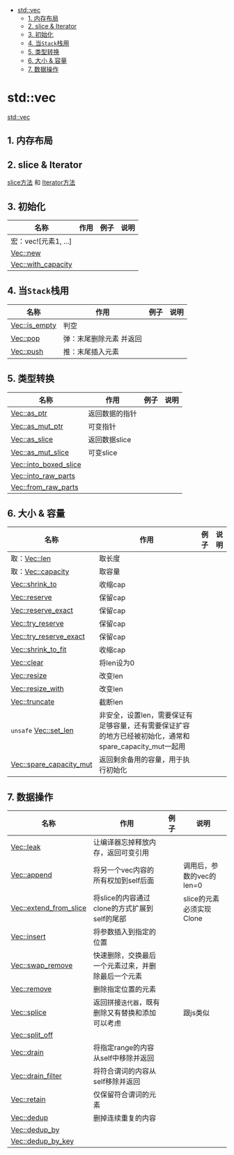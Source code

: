 - [std::vec](#stdvec)
  - [1. 内存布局](#1-内存布局)
  - [2. slice & Iterator](#2-slice--iterator)
  - [3. 初始化](#3-初始化)
  - [4. 当`Stack`栈用](#4-当stack栈用)
  - [5. 类型转换](#5-类型转换)
  - [6. 大小 & 容量](#6-大小--容量)
  - [7. 数据操作](#7-数据操作)

# std::vec

[std::vec](https://doc.rust-lang.org/std/vec/struct.Vec.html)

## 1. 内存布局

## 2. slice & Iterator

[slice方法](/docs/rust_tech/rust_tech-1cm0q70scl2bh) 和 [Iterator方法](/docs/rust_tech/rust_tech-1ckg9bg8eiqf9)

## 3. 初始化

|名称|作用|例子|说明|
|--|--|--|--|
|宏：vec![元素1, ...]||||
|[Vec::new](https://doc.rust-lang.org/std/vec/struct.Vec.html#method.new)||||
|[Vec::with_capacity](https://doc.rust-lang.org/std/vec/struct.Vec.html#method.with_capacity)||||

## 4. 当`Stack`栈用

|名称|作用|例子|说明|
|--|--|--|--|
|[Vec::is_empty](https://doc.rust-lang.org/std/vec/struct.Vec.html#method.is_empty)|判空|||
|[Vec::pop](https://doc.rust-lang.org/std/vec/struct.Vec.html#method.pop)|弹：末尾删除元素 并返回|||
|[Vec::push](https://doc.rust-lang.org/std/vec/struct.Vec.html#method.push)|推：末尾插入元素|||

## 5. 类型转换

|名称|作用|例子|说明|
|--|--|--|--|
|[Vec::as_ptr](https://doc.rust-lang.org/std/vec/struct.Vec.html#method.as_ptr)|返回数据的指针|||
|[Vec::as_mut_ptr](https://doc.rust-lang.org/std/vec/struct.Vec.html#method.as_mut_ptr)|可变指针|||
|[Vec::as_slice](https://doc.rust-lang.org/std/vec/struct.Vec.html#method.as_slice)|返回数据slice|||
|[Vec::as_mut_slice](https://doc.rust-lang.org/std/vec/struct.Vec.html#method.as_mut_slice)|可变slice|||
|[Vec::into_boxed_slice](https://doc.rust-lang.org/std/vec/struct.Vec.html#method.into_boxed_slice)||||
|[Vec::into_raw_parts](https://doc.rust-lang.org/std/vec/struct.Vec.html#method.into_raw_parts)||||
|[Vec::from_raw_parts](https://doc.rust-lang.org/std/vec/struct.Vec.html#method.from_raw_parts)||||

## 6. 大小 & 容量

|名称|作用|例子|说明|
|--|--|--|--|
|取：[Vec::len](https://doc.rust-lang.org/std/vec/struct.Vec.html#method.len)|取长度|||
|取：[Vec::capacity](https://doc.rust-lang.org/std/vec/struct.Vec.html#method.capacity)|取容量|||
|[Vec::shrink_to](https://doc.rust-lang.org/std/vec/struct.Vec.html#method.shrink_to)|收缩cap|||
|[Vec::reserve](https://doc.rust-lang.org/std/vec/struct.Vec.html#method.reserve)|保留cap|||
|[Vec::reserve_exact](https://doc.rust-lang.org/std/vec/struct.Vec.html#method.reserve_exact)|保留cap|||
|[Vec::try_reserve](https://doc.rust-lang.org/std/vec/struct.Vec.html#method.try_reserve)|保留cap|||
|[Vec::try_reserve_exact](https://doc.rust-lang.org/std/vec/struct.Vec.html#method.try_reserve_exact)|保留cap|||
|[Vec::shrink_to_fit](https://doc.rust-lang.org/std/vec/struct.Vec.html#method.shrink_to_fit)|收缩cap|||
|[Vec::clear](https://doc.rust-lang.org/std/vec/struct.Vec.html#method.clear)|将len设为0|||
|[Vec::resize](https://doc.rust-lang.org/std/vec/struct.Vec.html#method.resize)|改变len|||
|[Vec::resize_with](https://doc.rust-lang.org/std/vec/struct.Vec.html#method.resize_with)|改变len|||
|[Vec::truncate](https://doc.rust-lang.org/std/vec/struct.Vec.html#method.truncate)|截断len|||
|`unsafe` [Vec::set_len](https://doc.rust-lang.org/std/vec/struct.Vec.html#method.set_len)|非安全，设置len，需要保证有足够容量，还有需要保证扩容的地方已经被初始化，通常和spare_capacity_mut一起用|||
|[Vec::spare_capacity_mut](https://doc.rust-lang.org/std/vec/struct.Vec.html#method.spare_capacity_mut)|返回剩余备用的容量，用于执行初始化|||

## 7. 数据操作

|名称|作用|例子|说明|
|--|--|--|--|
|[Vec::leak](https://doc.rust-lang.org/std/vec/struct.Vec.html#method.leak)|让编译器忘掉释放内存，返回可变引用|||
|[Vec::append](https://doc.rust-lang.org/std/vec/struct.Vec.html#method.append)|将另一个vec内容的所有权加到self后面||调用后，参数的vec的len=0|
|[Vec::extend_from_slice](https://doc.rust-lang.org/std/vec/struct.Vec.html#method.extend_from_slice)|将slice的内容通过clone的方式扩展到self的尾部||slice的元素必须实现Clone|
|[Vec::insert](https://doc.rust-lang.org/std/vec/struct.Vec.html#method.insert)|将参数插入到指定的位置|||
|[Vec::swap_remove](https://doc.rust-lang.org/std/vec/struct.Vec.html#method.swap_remove)|快速删除，交换最后一个元素过来，并删除最后一个元素|||
|[Vec::remove](https://doc.rust-lang.org/std/vec/struct.Vec.html#method.remove)|删除指定位置的元素|||
|[Vec::splice](https://doc.rust-lang.org/std/vec/struct.Vec.html#method.splice)|返回拼接`迭代器`，既有删除又有替换和添加可以考虑||跟js类似|
|[Vec::split_off](https://doc.rust-lang.org/std/vec/struct.Vec.html#method.split_off)||||
|[Vec::drain](https://doc.rust-lang.org/std/vec/struct.Vec.html#method.drain)|将指定range的内容从self中移除并返回|||
|[Vec::drain_filter](https://doc.rust-lang.org/std/vec/struct.Vec.html#method.drain_filter)|将符合谓词的内容从self移除并返回|||
|[Vec::retain](https://doc.rust-lang.org/std/vec/struct.Vec.html#method.retain)|仅保留符合谓词的元素|||
|[Vec::dedup](https://doc.rust-lang.org/std/vec/struct.Vec.html#method.dedup)|删掉连续重复的内容|||
|[Vec::dedup_by](https://doc.rust-lang.org/std/vec/struct.Vec.html#method.dedup_by)||||
|[Vec::dedup_by_key](https://doc.rust-lang.org/std/vec/struct.Vec.html#method.dedup_by_key)||||